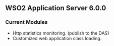 ## WSO2 Application Server 6.0.0

### Current Modules

* Http statistics monitoring. (publish to the DAS)
* Customized web application class loading.
